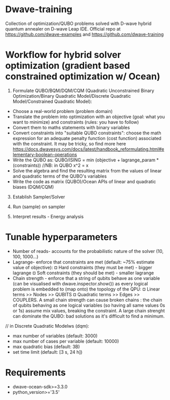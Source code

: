 # Dwave-training
Collection of optimization/QUBO problems solved with D-wave hybrid quantum annealer on D-wave Leap IDE. 
Official repo at https://github.com/dwave-examples and https://github.com/dwave-training

# Workflow for hybrid solver optimization (gradient based constrained optimization w/ Ocean)
1. Formulate QUBO/BQM/DQM/CQM (Quadratic Unconstrained Binary Optimization/Binary Quadratic Model/Discrete Quadratic Model/Constrained Quadratic Model):
  - Choose a real-world problem (problem domain)
  - Translate the problem into optimization with an objective (goal: what you want to minimize) and constraints (rules: you have to follow)
  - Convert them to maths statements with binary variables
  - Convert constraints into "suitable QUBO constraints": choose the math expression for an adequate penalty function (cost function) associated with the constraint. It may be tricky, so find more here https://docs.dwavesys.com/docs/latest/handbook_reformulating.html#elementary-boolean-operations
  - Write the QUBO as: QUBO/ISING = min (objective + lagrange_param * (constraints))  //NB: in QUBO x^2 = x
  - Solve the algebra and find the resulting matrix from the values of linear and quadratic terms of the QUBO's variables
  - Write the code as matrix (QUBO)/Ocean APIs of linear and quadratic biases (DQM/CQM)

3. Establish Sampler/Solver

5. Run (sample) on sampler

7. Interpret results - Energy analysis

# Tunable hyperparameters
- Number of reads- accounts for the probabilistic nature of the solver (10, 100, 1000...)
- Lagrange- enforce that constraints are met (default: ~75% estimate value of objective):
  ¤ Hard constraints (they must be met) - bigger lagrange
  ¤ Soft constraints (they should be met) - smaller lagrange
- Chain strength - enforce that a string of qubits behave as one variable (can be visualised with dwave.inspector.show()) as every logical problem is embedded to (map onto) the topology of the QPU:
  ¤ Linear terms >> Nodes >> QUBITS 
  ¤ Quadratic terms >> Edges >> COUPLERS.
  A small chain strength can cause broken chains : the chain of qubits behaving as one logical variables (so having all same values 0s or 1s) assume mix values, breaking the constraint.
  A large chain strenght can dominate the QUBO: bad solutions as it's difficult to find a minimum.
  
// in Discrete Quadratic Modelws (dqm):
- max number of variables (default: 3000)
- max number of cases per variable (default: 10000)
- max quadratic bias (default: 3B)
- set time limit (default: [3 s, 24 h])


# Requirements
- dwave-ocean-sdk>=3.3.0 
- python_version>='3.5'
